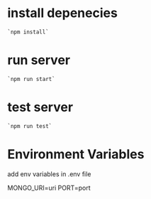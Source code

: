 # install depenecies
	`npm install`

# run server
	`npm run start`

# test server
	`npm run test`

# Environment Variables
add env variables in .env file 

MONGO_URI=uri
PORT=port
	
